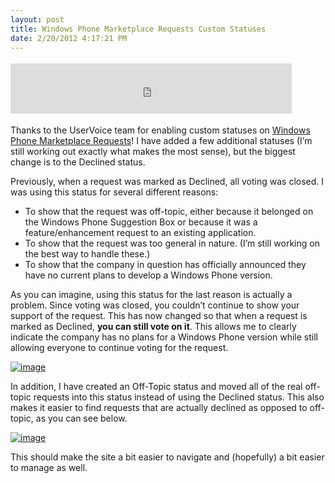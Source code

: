 ```yaml
---
layout: post
title: Windows Phone Marketplace Requests Custom Statuses
date: 2/20/2012 4:17:21 PM
---
```


<div class="wlWriterHeaderFooter" style="float:none; margin:0px; padding:4px 0px 4px 0px;"><iframe src="http://www.facebook.com/widgets/like.php?href=http://geekswithblogs.net/sdorman/archive/2012/02/20/windows-phone-marketplace-requests-custom-statuses.aspx" scrolling="no" frameborder="0" style="border:none; width:450px; height:80px"></iframe></div>

Thanks to the UserVoice team for enabling custom statuses on [Windows Phone Marketplace Requests](http://wprequests.uservoice.com/)! I have added a few additional statuses (I’m still working out exactly what makes the most sense), but the biggest change is to the Declined status.

Previously, when a request was marked as Declined, all voting was closed. I was using this status for several different reasons:

*   To show that the request was off-topic, either because it belonged on the Windows Phone Suggestion Box or because it was a feature/enhancement request to an existing application.
*   To show that the request was too general in nature. (I’m still working on the best way to handle these.)
*   To show that the company in question has officially announced they have no current plans to develop a Windows Phone version.  

As you can imagine, using this status for the last reason is actually a problem. Since voting was closed, you couldn’t continue to show your support of the request. This has now changed so that when a request is marked as Declined, **you can still vote on it**. This allows me to clearly indicate the company has no plans for a Windows Phone version while still allowing everyone to continue voting for the request.

[![image](http://gwb.blob.core.windows.net/sdorman/Windows-Live-Writer/8ad908ebec6f_E201/image_thumb.png "image")](http://gwb.blob.core.windows.net/sdorman/Windows-Live-Writer/8ad908ebec6f_E201/image_2.png)

In addition, I have created an Off-Topic status and moved all of the real off-topic requests into this status instead of using the Declined status. This also makes it easier to find requests that are actually declined as opposed to off-topic, as you can see below.

[![image](http://gwb.blob.core.windows.net/sdorman/Windows-Live-Writer/8ad908ebec6f_E201/image_thumb_2.png "image")](http://gwb.blob.core.windows.net/sdorman/Windows-Live-Writer/8ad908ebec6f_E201/image_6.png)

This should make the site a bit easier to navigate and (hopefully) a bit easier to manage as well.
